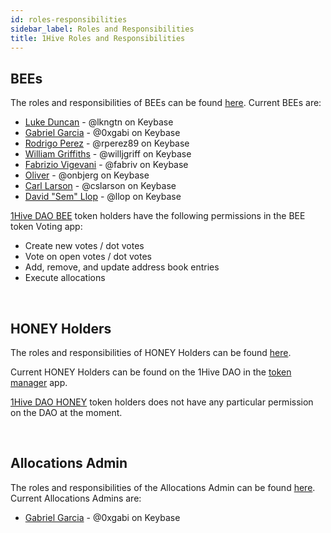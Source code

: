 ```yaml
---
id: roles-responsibilities
sidebar_label: Roles and Responsibilities
title: 1Hive Roles and Responsibilities
---
```


## BEEs

The roles and responsibilities of BEEs can be found [here](https://1hive.org/contribute/membership#membership-guidelines). Current BEEs are:
- [Luke Duncan](https://github.com/lkngtn) - @lkngtn on Keybase
- [Gabriel Garcia](https://github.com/0xGabi) - @0xgabi on Keybase
- [Rodrigo Perez](https://github.com/rperez89) - @rperez89 on Keybase
- [William Griffiths](https://github.com/willjgriff) - @willjgriff on Keybase
- [Fabrizio Vigevani](https://github.com/fabriziovigevani) - @fabriv on Keybase
- [Oliver](https://github.com/onbjerg) - @onbjerg on Keybase
- [Carl Larson](https://github.com/cslarson) - @cslarson on Keybase
- [David "Sem" Llop](https://github.com/sembrestels) - @llop on Keybase

[1Hive DAO BEE](https://mainnet.aragon.org/#/beehive/0xc893a50f947bdacb4ed66c895cdf545dedb93a9f/) token holders have the following permissions in the BEE token Voting app:
- Create new votes / dot votes
- Vote on open votes / dot votes
- Add, remove, and update address book entries
- Execute allocations

<br>

## HONEY Holders

The roles and responsibilities of HONEY Holders can be found [here](https://1hive.org/contribute/membership#why-honey).

Current HONEY Holders can be found on the 1Hive DAO in the [token manager](https://mainnet.aragon.org/#/beehive/0x40740b2b63d835119acc417309c59bde9e5c43e3/) app.

[1Hive DAO HONEY](https://mainnet.aragon.org/#/beehive/0x40740b2b63d835119acc417309c59bde9e5c43e3/) token holders does not have any particular permission on the DAO at the moment.

<br>

## Allocations Admin

The roles and responsibilities of the Allocations Admin can be found [here](https://1hive.org/contribute/allocations-payroll). Current Allocations Admins are:
- [Gabriel Garcia](https://github.com/0xGabi) - @0xgabi on Keybase

<br>
